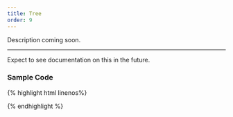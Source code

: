 ```yaml
---
title: Tree
order: 9
---
```


Description coming soon.

**********

Expect to see documentation on this in the future.

### Sample Code

{% highlight html  linenos%}

<!-- A work in progress -->

{% endhighlight %}
